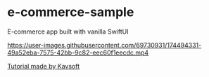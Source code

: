 # e-commerce-sample

E-commerce app built with vanilla SwiftUI

https://user-images.githubusercontent.com/69730931/174494331-49a52eba-7575-42bb-9c82-eec60f1eecdc.mp4

[Tutorial made by Kavsoft](https://www.youtube.com/watch?v=4t_oV9ovGgI&list=PLimqJDzPI-H8Hj_IPVBqtQOqenFvXBEoy&index=1)
